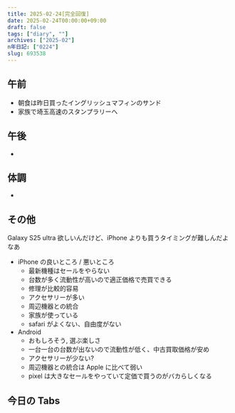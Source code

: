 ```yaml
---
title: 2025-02-24[完全回復]
date: 2025-02-24T00:00:00+09:00
draft: false
tags: ["diary", ""]
archives: ["2025-02"]
n年日記: ["0224"]
slug: 693538
---
```


## 午前

- 朝食は昨日買ったイングリッシュマフィンのサンド
- 家族で埼玉高速のスタンプラリーへ

## 午後

-

## 体調

-

## その他

Galaxy S25 ultra 欲しいんだけど、iPhone よりも買うタイミングが難しんだよなあ

- iPhone の良いところ / 悪いところ
  - 最新機種はセールをやらない
  - 台数が多く流動性が高いので適正価格で売買できる
  - 修理が比較的容易
  - アクセサリーが多い
  - 周辺機器との統合
  - 家族が使っている
  - safari がよくない、自由度がない
- Android
  - おもしろそう, 選ぶ楽しさ
  - 一台一台の台数が出ないので流動性が低く、中古買取価格が安め
  - アクセサリーが少ない?
  - 周辺機器との統合は Apple に比べて弱い
  - pixel は大きなセールをやっていて定価で買うのがバカらしくなる

## 今日の Tabs
